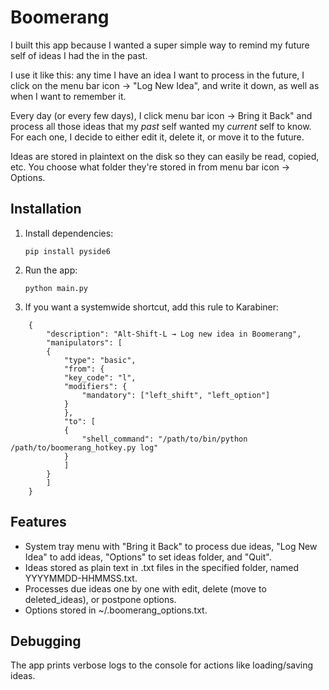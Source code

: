 # Boomerang

I built this app because I wanted a super simple way to remind my future self of ideas I had the in the past.

I use it like this: any time I have an idea I want to process in the future, I click on the menu bar icon -> "Log New Idea", and write it down, as well as when I want to remember it.

Every day (or every few days), I click menu bar icon -> Bring it Back" and process all those ideas that my *past* self wanted my *current* self to know. For each one, I decide to either edit it, delete it, or move it to the future.

Ideas are stored in plaintext on the disk so they can easily be read, copied, etc. You choose what folder they're stored in from menu bar icon -> Options.

## Installation

1. Install dependencies:
   ```
   pip install pyside6
   ```

2. Run the app:
   ```
   python main.py
   ```

3. If you want a systemwide shortcut, add this rule to Karabiner:
```
    {
        "description": "Alt-Shift-L → Log new idea in Boomerang",
        "manipulators": [
        {
            "type": "basic",
            "from": {
            "key_code": "l",
            "modifiers": {
                "mandatory": ["left_shift", "left_option"]
            }
            },
            "to": [
            {
                "shell_command": "/path/to/bin/python /path/to/boomerang_hotkey.py log"
            }
            ]
        }
        ]
    }
```

## Features
- System tray menu with "Bring it Back" to process due ideas, "Log New Idea" to add ideas, "Options" to set ideas folder, and "Quit".
- Ideas stored as plain text in .txt files in the specified folder, named YYYYMMDD-HHMMSS.txt.
- Processes due ideas one by one with edit, delete (move to deleted_ideas), or postpone options.
- Options stored in ~/.boomerang_options.txt.

## Debugging
The app prints verbose logs to the console for actions like loading/saving ideas. 
